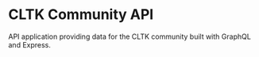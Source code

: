 # CLTK Community API

API application providing data for the CLTK community built with GraphQL and Express. 
